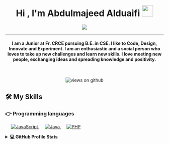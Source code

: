 <h1 align="center">Hi , I'm Abdulmajeed Alduaifi <img src="https://media.giphy.com/media/hvRJCLFzcasrR4ia7z/giphy.gif" width="35"></h1>


<p align="center">
  <a href="https://github.com/DenverCoder1/readme-typing-svg"><img src="https://readme-typing-svg.herokuapp.com?lines=I'm+Full+Stack+Web+Developer;I'm+Software+Engineer;Always%20learning%20new%20things&center=true&width=500&height=50"></a>
</p>
<hr/>

<h4 align="center">I am a Junior at Fr. CRCE pursuing B.E. in CSE. I like to Code, Design, Innovate and Experiment. I am an enthusiastic and a social person who loves to take up new challenges and learn new skills. I love meeting new people, exchanging ideas and spreading knowledge and positivity.</h4>
<br>
<p align="center"> <img src="https://komarev.com/ghpvc/?username=Majeed99&label=Profile%20views&color=0e75b6&style=flat-square" alt="views on github" /> </p>


## 🛠️ My Skills

### 👉 Programming languages

<p align="left">  
  &emsp;
  <a href="https://developer.mozilla.org/en-US/docs/Web/JavaScript" target="_blank"> 
     <img alt="JavaScript" src="https://img.shields.io/badge/JavaScript%20-%23F7DF1E.svg?logo=javascript&logoColor=black">
   </a>
  &emsp;
  <a href="https://www.java.com" target="_blank"> 
    <img alt="Java" src="https://img.shields.io/badge/Java-%23007396.svg?logo=java&logoColor=white">
  </a>
  &emsp;
  <a href="https://www.php.net/">
    <img alt="PHP" src="https://img.shields.io/badge/PHP-%23777BB4.svg?logo=php&logoColor=white"/>
  </a>
</p>


<details> 
  <summary><b>💻 GitHub Profile Stats</b></summary>
  <br/>
  <p align="center">
   <img alt="Majeed99's Github Stats" src="https://github-readme-stats.vercel.app/api?username=Majeed99&show_icons=true&count_private=true&theme=dark" height="192px"/>
   <br><br/>
   <img align="left" src="https://github-readme-stats.vercel.app/api/top-langs/?username=Majeed99&theme=dark" alt="Majeed99's github stats"/>
  
    <br><br/>
  <b>Note:</b> Top languages is only a metric of the languages my public code consists of and doesn't reflect experience or skill level.
  </p>
</details>

<!--
**Majeed99/Majeed99** is a ✨ _special_ ✨ repository because its `README.md` (this file) appears on your GitHub profile.

Here are some ideas to get you started:

- 🔭 I’m currently working on ...
- 🌱 I’m currently learning ...
- 👯 I’m looking to collaborate on ...
- 🤔 I’m looking for help with ...
- 💬 Ask me about ...
- 📫 How to reach me: ...
- 😄 Pronouns: ...
- ⚡ Fun fact: ...
-->
